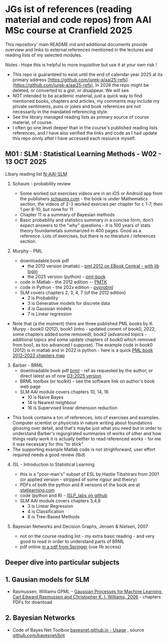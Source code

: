 # JGs ist of references (reading material and code repos) from AAI MSc course at Cranfield 2025

This repository' main README.md and additional documents provide overview and links to external references mentioned in the lectures and reading lists of my selected modules.

Notes : Hope this is helpful to more inquisitive but use it at your own risk !  
- This repo is guaranteed to exist until the end of calendar year 2025 at its primary address [https://github.com/jurek-a/aai25-refs](https://github.com/jurek-a/aai25-refs). In 2026 the repo might be deleted, or converted to a gist, or disappear. We will see.
- NOT intended to be academic material, just a quick way to find mentioned books, chapters and articles, my comments may include my private sentiments, puns or jokes and book references are not necessarily in the mandated referencing style.
- See the library managed reading lists as primary source of course material, of course. 
- I often go one level deeper than in the course's published reading lists references, and I have alos verified the links and code as I had update this repo onnly after I have accessed each resource myself.

## M01 : SLM : Statistical Learning Methods - W02 - 13 OCT 2025

Libary reading list [N-AAI-SLM](https://rl.talis.com/3/cranfield/lists/6600DDA5-EB4C-70FA-0D43-D8F665F9BC18.html?lang=en-GB)

1. Schaum - probability review
   - Some worked out exercises videos are in an iOS or Android app from the publishers [schaums.com](https://www.mheducation.com/highered/campaigns/schaums-outlines.html) - the book is under Mathematics section, the videos of 2-3 worked exercies per chapter for c 1-7, then 1 per 8-10, but none for 11
   - Chapter 11 is a summary of Bayesian methods
   - Basic probability and statistics summary in a concise form, don't expect answers to the "why" questions - it is 100 years of stats theory foundametals summarized in 400 pages. Good as a reference. Lots of exercises, but there is no literature / references section.
     
2. Murphy - PML
   - downloadable book pdf
     - the 2012 version (matlab) - [pml 2012 on EBook Central - with lib login](https://ebookcentral.proquest.com/lib/cranfield/detail.action?docID=3339490)
     - the 2025 version (python) - [pml-book](https://probml.github.io/pml-book/book1.html)
   - code in Matlab - the 2012 edition -- [PMTK](https://github.com/probml/pmtk3)
   - code in Python - the 202x edition - [pyprobml](https://github.com/probml/pyprobml)
   - SLM covers chapters 2, 3, 4, 7 (of the 2012 edition)
     - 2 is Probability
     - 3 is Generative models for discrete data
     - 4 is Gaussian models
     - 7 is Linear regression
  - Note that (a the moment) there are three published PML books by K. Murpy - book0 (2012), book1 (intro - updated conent of book0, 2022, some chapters added some removed), book2 (advanced topics - additional topics and some update chapters of book0 which removed from boo1, as too advanced I suppose). The example code in book0 (2012) is in matlab and in 2022 is python - here is a quick [PML book 2012-2022 chapters map](murphy-pml-chapters-map.md)

3. Barber - BRML
   - downloadable book pdf [brml](http://www.cs.ucl.ac.uk/staff/d.barber/brml/) - ref as requested by the author, or direct latest as of now [03-2025 version](http://web4.cs.ucl.ac.uk/staff/D.Barber/textbook/180325.pdf)
   - BRML toolbox (or toolkit) - see the software link on author's book web page
   - SLM AAI module covers chapters 10, 14, 16
     - 10 is Naive Bayes
     - 14 is Nearest neighbour
     - 16 is Supervised linear dimension reduction
  - This book contains a ton of references, lots of exercises and examples. Computer scientist or physicists in nature writing about foundations glossing over detail, and that's maybe just what you need but in order to understand Barber's regurgirated summaries of works of other and how things really work it is actually bettter to read referenced works - for me it was necessary for this "to stick"
  - The supporting example Matlab code is not strighforward, user effort required needs a good review (tbd)

4. ISL - Introduction to Statistical Learning
   - this is a "poor-man's" subset of ESL by Hastie Tibshirani from 2001 (or applied version - stripped of some rigour and theory)
   - PDFs of both the python and R versions of the book are at [statlearning.com](https://www.statlearning.com/)
   - code (python and R) - [ISLP_labs on github](https://github.com/intro-stat-learning/ISLP_labs)
   - SLM AAI module covers chapters 3,4,8
     - 3 is Linear Regression
     - 4 is Classification
     - 8 is Tree-Based Methods

5. Bayesian Networks and Decision Graphs, Jensen & Nielsen, 2007

   - not on the course reading list - my extra basic reading - and very good to read in order to understand parts of BRML
   - pdf online [in a pdf from Springer](https://link.springer.com/book/10.1007/978-0-387-68282-2) (use lib access)
  
## Deeper dive into particular subjects

## 1. Gausian models for SLM

- Rasmussen, Williams GPML - [Gaussian Processes for Machine Learning, Carl Edward Rasmussen and Christopher K. I. Williams, 2006](https://gaussianprocess.org/gpml/) - chapters PDFs for download
## 2. Bayesian Networks

- Code of Bayes Net Toolbox [bayesnet.github.io - Usage](https://bayesnet.github.io/bnt/docs/usage.html#basics) , source [github.com/bayesnet/bnt](https://github.com/bayesnet/bnt)
